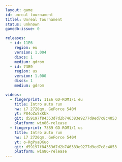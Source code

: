```yaml
---
layout: game
id: unreal-tournament
titlel: Unreal Tournament
status: unknown
gamedb-issue: 0

releases:
  - id: 11E6
    region: eu
    version: 1.004
    discs: 1
    medium: gdrom
  - id: 73B9
    region: us
    version: 1.000
    discs: 1
    medium: gdrom

videos:
  - fingerprint: 11E6 GD-ROM1/1 eu
    title: Intro auto run
    hw: i7 2720qm, GeForce 540M
    yt: P84oZwSxKbk
    git: d59197f84353d7d2b746383e9277d9ed7c8c4053
    platform: win86-release
  - fingerprint: 73B9 GD-ROM1/1 us
    title: Intro auto run
    hw: i7 2720qm, GeForce 540M
    yt: o-RgPyaDKuo
    git: d59197f84353d7d2b746383e9277d9ed7c8c4053
    platform: win86-release
---
```

